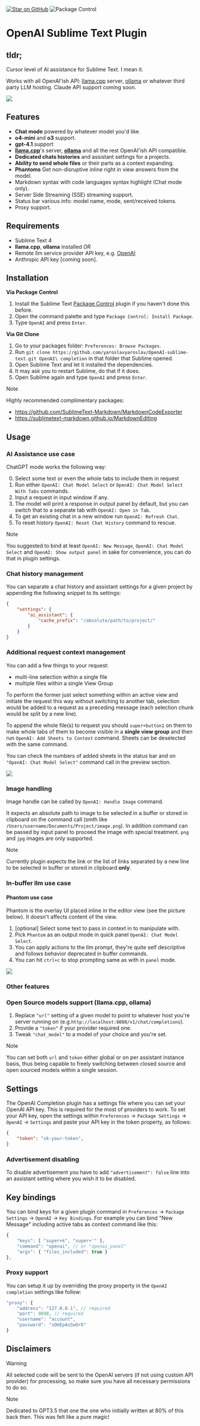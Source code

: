 [![Star on GitHub][img-stars]][stars] ![Package Control][img-downloads]

# OpenAI Sublime Text Plugin
## tldr;

Cursor level of AI assistance for Sublime Text. I mean it.

Works with all OpenAI'ish API: [llama.cpp](https://github.com/ggerganov/llama.cpp) server, [ollama](https://ollama.com) or whatever third party LLM hosting. Claude API support coming soon.


![](static/media/ai_chat_left_full.png)

## Features

- **Chat mode** powered by whatever model you'd like.
- **o4-mini** and **o3** support.
- **gpt-4.1** support
- **[llama.cpp](https://github.com/ggerganov/llama.cpp)**'s server, **[ollama](https://ollama.com)** and all the rest OpenAI'ish API compatible.
- **Dedicated chats histories** and assistant settings for a projects.
- **Ability to send whole files** or their parts as a context expanding.
- **Phantoms** Get non-disruptive inline right in view answers from the model.
- Markdown syntax with code languages syntax highlight (Chat mode only).
- Server Side Streaming (SSE) streaming support.
- Status bar various info: model name, mode, sent/received tokens.
- Proxy support.

## Requirements

- Sublime Text 4
- **llama.cpp**, **ollama** installed _OR_
- Remote llm service provider API key, e.g. [OpenAI](https://platform.openai.com)
- Anthropic API key [coming soon].

## Installation

**Via Package Control**

1. Install the Sublime Text [Package Control](https://packagecontrol.io/installation) plugin if you haven't done this before.
2. Open the command palette and type `Package Control: Install Package`.
3. Type `OpenAI` and press `Enter`.

**Via Git Clone**

1. Go to your packages folder: `Preferences: Browse Packages`.
2. Run `git clone https://github.com/yaroslavyaroslav/OpenAI-sublime-text.git OpenAI\ completion` in that folder that Sublime opened.
3. Open Sublime Text and let it installed the dependencies.
4. It may ask you to restart Sublime, do that if it does.
5. Open Sublime again and type `OpenAI` and press `Enter`.

> [!NOTE]
> Highly recommended complimentary packages:
> - https://github.com/SublimeText-Markdown/MarkdownCodeExporter
> - https://sublimetext-markdown.github.io/MarkdownEditing

## Usage

### AI Assistance use case

ChatGPT mode works the following way:

0. Select some text or even the whole tabs to include them in request
1. Run either `OpenAI: Chat Model Select` or `OpenAI: Chat Model Select With Tabs` commands.
2. Input a request in input window if any.
3. The model will print a response in output panel by default, but you can switch that to a separate tab with `OpenAI: Open in Tab`.
4. To get an existing chat in a new window run `OpenAI: Refresh Chat`.
5. To reset history `OpenAI: Reset Chat History` command to rescue.

> [!NOTE]
>  You suggested to bind at least `OpenAI: New Message`, `OpenAI: Chat Model Select` and `OpenAI: Show output panel` in sake for convenience, you can do that in plugin settings.

### Chat history management

You can separate a chat history and assistant settings for a given project by appending the following snippet to its settings:

```json
{
    "settings": {
        "ai_assistant": {
            "cache_prefix": "/absolute/path/to/project/"
        }
    }
}
```

### Additional request context management

You can add a few things to your request:
- multi-line selection within a single file
- multiple files within a single View Group

To perform the former just select something within an active view and initiate the request this way without switching to another tab, selection would be added to a request as a preceding message (each selection chunk would be split by a new line).

To append the whole file(s) to request you should `super+button1` on them to make whole tabs of them to become visible in a **single view group** and then run `OpenAI: Add Sheets to Context` command. Sheets can be deselected with the same command.

You can check the numbers of added sheets in the status bar and on `"OpenAI: Chat Model Select"` command call in the preview section. 

![](static/media/ai_selector_preview.png)


### Image handling

Image handle can be called by `OpenAI: Handle Image` command.

It expects an absolute path to image to be selected in a buffer or stored in clipboard on the command call (smth like `/Users/username/Documents/Project/image.png`). In addition command can be passed by input panel to proceed the image with special treatment. `png` and `jpg` images are only supported.

> [!NOTE]
> Currently plugin expects the link or the list of links separated by a new line to be selected in buffer or stored in clipboard **only**.

### In-buffer llm use case

#### Phantom use case

Phantom is the overlay UI placed inline in the editor view (see the picture below). It doesn't affects content of the view.

1. [optional] Select some text to pass in context in to manipulate with.
2. Pick `Phantom` as an output mode in quick panel `OpenAI: Chat Model Select`.
3. You can apply actions to the llm prompt, they're quite self descriptive and follows behavior deprecated in buffer commands.
4. You can hit `ctrl+c` to stop prompting same as with in `panel` mode.

![](static/media/phantom_actions.png)

### Other features

### Open Source models support (llama.cpp, ollama)

1. Replace `"url"` setting of a given model to point to whatever host you're server running on (e.g.`http://localhost:8080/v1/chat/completions`).
2. Provide a `"token"` if your provider required one.
3. Tweak `"chat_model"` to a model of your choice and you're set.

> [!NOTE]
> You can set both `url` and `token` either global or on per assistant instance basis, thus being capable to freely switching between closed source and open sourced models within a single session.

## Settings

The OpenAI Completion plugin has a settings file where you can set your OpenAI API key. This is required for the most of providers to work. To set your API key, open the settings within `Preferences` -> `Package Settings` -> `OpenAI` -> `Settings` and paste your API key in the token property, as follows:

```json
{
    "token": "sk-your-token",
}
```

### Advertisement disabling

To disable advertisement you have to add `"advertisement": false` line into an assistant setting where you wish it to be disabled.

## Key bindings

You can bind keys for a given plugin command in `Preferences` -> `Package Settings` -> `OpenAI` -> `Key Bindings`. For example you can bind "New Message" including active tabs as context command like this:

```js
{
    "keys": [ "super+k", "super+'" ],
    "command": "openai", // or "openai_panel"
    "args": { "files_included": true }
},
```

### Proxy support

You can setup it up by overriding the proxy property in the `OpenAI completion` settings like follow:

```js
"proxy": {
    "address": "127.0.0.1", // required
    "port": 9898, // required
    "username": "account",
    "password": "sOmEpAsSwOrD"
}
```

## Disclaimers

> [!WARNING]
> All selected code will be sent to the OpenAI servers (if not using custom API provider) for processing, so make sure you have all necessary permissions to do so.

> [!NOTE]
> Dedicated to GPT3.5 that one the one who initially written at 80% of this back then. This was felt like a pure magic!

[stars]: https://github.com/yaroslavyaroslav/OpenAI-sublime-text/stargazers
[img-stars]: static/media/star-on-github.svg
[downloads]: https://packagecontrol.io/packages/OpenAI%20completion
[img-downloads]: https://img.shields.io/packagecontrol/dt/OpenAI%2520completion.svg
